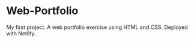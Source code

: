 # Web-Portfolio
My first project. A web portfolio exercise using HTML and CSS. Deployed with Netlify.
